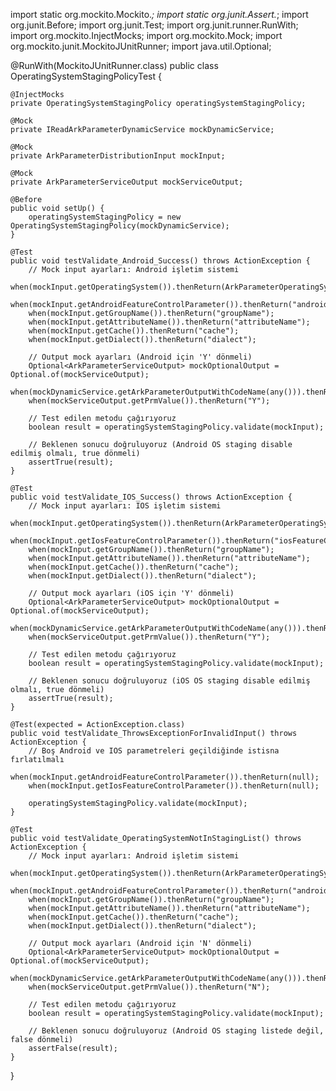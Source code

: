 import static org.mockito.Mockito.*;
import static org.junit.Assert.*;
import org.junit.Before;
import org.junit.Test;
import org.junit.runner.RunWith;
import org.mockito.InjectMocks;
import org.mockito.Mock;
import org.mockito.junit.MockitoJUnitRunner;
import java.util.Optional;

@RunWith(MockitoJUnitRunner.class)
public class OperatingSystemStagingPolicyTest {

    @InjectMocks
    private OperatingSystemStagingPolicy operatingSystemStagingPolicy;

    @Mock
    private IReadArkParameterDynamicService mockDynamicService;

    @Mock
    private ArkParameterDistributionInput mockInput;

    @Mock
    private ArkParameterServiceOutput mockServiceOutput;

    @Before
    public void setUp() {
        operatingSystemStagingPolicy = new OperatingSystemStagingPolicy(mockDynamicService);
    }

    @Test
    public void testValidate_Android_Success() throws ActionException {
        // Mock input ayarları: Android işletim sistemi
        when(mockInput.getOperatingSystem()).thenReturn(ArkParameterOperatingSystemType.AND);
        when(mockInput.getAndroidFeatureControlParameter()).thenReturn("androidFeatureControlParam");
        when(mockInput.getGroupName()).thenReturn("groupName");
        when(mockInput.getAttributeName()).thenReturn("attributeName");
        when(mockInput.getCache()).thenReturn("cache");
        when(mockInput.getDialect()).thenReturn("dialect");

        // Output mock ayarları (Android için 'Y' dönmeli)
        Optional<ArkParameterServiceOutput> mockOptionalOutput = Optional.of(mockServiceOutput);
        when(mockDynamicService.getArkParameterOutputWithCodeName(any())).thenReturn(mockOptionalOutput);
        when(mockServiceOutput.getPrmValue()).thenReturn("Y");

        // Test edilen metodu çağırıyoruz
        boolean result = operatingSystemStagingPolicy.validate(mockInput);

        // Beklenen sonucu doğruluyoruz (Android OS staging disable edilmiş olmalı, true dönmeli)
        assertTrue(result);
    }

    @Test
    public void testValidate_IOS_Success() throws ActionException {
        // Mock input ayarları: IOS işletim sistemi
        when(mockInput.getOperatingSystem()).thenReturn(ArkParameterOperatingSystemType.IOS);
        when(mockInput.getIosFeatureControlParameter()).thenReturn("iosFeatureControlParam");
        when(mockInput.getGroupName()).thenReturn("groupName");
        when(mockInput.getAttributeName()).thenReturn("attributeName");
        when(mockInput.getCache()).thenReturn("cache");
        when(mockInput.getDialect()).thenReturn("dialect");

        // Output mock ayarları (iOS için 'Y' dönmeli)
        Optional<ArkParameterServiceOutput> mockOptionalOutput = Optional.of(mockServiceOutput);
        when(mockDynamicService.getArkParameterOutputWithCodeName(any())).thenReturn(mockOptionalOutput);
        when(mockServiceOutput.getPrmValue()).thenReturn("Y");

        // Test edilen metodu çağırıyoruz
        boolean result = operatingSystemStagingPolicy.validate(mockInput);

        // Beklenen sonucu doğruluyoruz (iOS OS staging disable edilmiş olmalı, true dönmeli)
        assertTrue(result);
    }

    @Test(expected = ActionException.class)
    public void testValidate_ThrowsExceptionForInvalidInput() throws ActionException {
        // Boş Android ve IOS parametreleri geçildiğinde istisna fırlatılmalı
        when(mockInput.getAndroidFeatureControlParameter()).thenReturn(null);
        when(mockInput.getIosFeatureControlParameter()).thenReturn(null);

        operatingSystemStagingPolicy.validate(mockInput);
    }

    @Test
    public void testValidate_OperatingSystemNotInStagingList() throws ActionException {
        // Mock input ayarları: Android işletim sistemi
        when(mockInput.getOperatingSystem()).thenReturn(ArkParameterOperatingSystemType.AND);
        when(mockInput.getAndroidFeatureControlParameter()).thenReturn("androidFeatureControlParam");
        when(mockInput.getGroupName()).thenReturn("groupName");
        when(mockInput.getAttributeName()).thenReturn("attributeName");
        when(mockInput.getCache()).thenReturn("cache");
        when(mockInput.getDialect()).thenReturn("dialect");

        // Output mock ayarları (Android için 'N' dönmeli)
        Optional<ArkParameterServiceOutput> mockOptionalOutput = Optional.of(mockServiceOutput);
        when(mockDynamicService.getArkParameterOutputWithCodeName(any())).thenReturn(mockOptionalOutput);
        when(mockServiceOutput.getPrmValue()).thenReturn("N");

        // Test edilen metodu çağırıyoruz
        boolean result = operatingSystemStagingPolicy.validate(mockInput);

        // Beklenen sonucu doğruluyoruz (Android OS staging listede değil, false dönmeli)
        assertFalse(result);
    }
}
